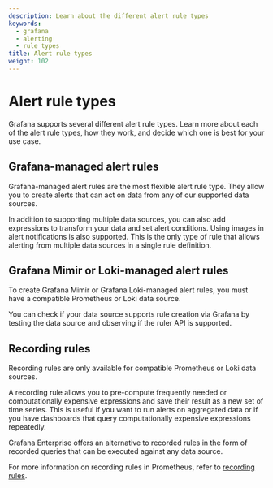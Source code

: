 ```yaml
---
description: Learn about the different alert rule types
keywords:
  - grafana
  - alerting
  - rule types
title: Alert rule types
weight: 102
---
```


# Alert rule types

Grafana supports several different alert rule types. Learn more about each of the alert rule types, how they work, and decide which one is best for your use case.

## Grafana-managed alert rules

Grafana-managed alert rules are the most flexible alert rule type. They allow you to create alerts that can act on data from any of our supported data sources.

In addition to supporting multiple data sources, you can also add expressions to transform your data and set alert conditions. Using images in alert notifications is also supported. This is the only type of rule that allows alerting from multiple data sources in a single rule definition.

## Grafana Mimir or Loki-managed alert rules

To create Grafana Mimir or Grafana Loki-managed alert rules, you must have a compatible Prometheus or Loki data source.

You can check if your data source supports rule creation via Grafana by testing the data source and observing if the ruler API is supported.

## Recording rules

Recording rules are only available for compatible Prometheus or Loki data sources.

A recording rule allows you to pre-compute frequently needed or computationally expensive expressions and save their result as a new set of time series. This is useful if you want to run alerts on aggregated data or if you have dashboards that query computationally expensive expressions repeatedly.

Grafana Enterprise offers an alternative to recorded rules in the form of recorded queries that can be executed against any data source.

For more information on recording rules in Prometheus, refer to [recording rules](https://prometheus.io/docs/prometheus/latest/configuration/recording_rules/).
